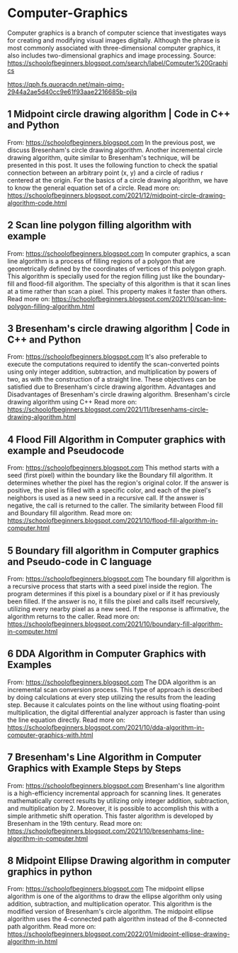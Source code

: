 # Computer-Graphics
Computer graphics is a branch of computer science that investigates ways for creating and modifying visual images digitally. Although the phrase is most commonly associated with three-dimensional computer graphics, it also includes two-dimensional graphics and image processing.  Source: https://schoolofbeginners.blogspot.com/search/label/Computer%20Graphics

https://qph.fs.quoracdn.net/main-qimg-2944a2ae5d40cc9e61f93aae2216685b-pjlq

## 1 Midpoint circle drawing algorithm | Code in C++ and Python
From: https://schoolofbeginners.blogspot.com
In the previous post, we discuss Bresenham's circle drawing algorithm. Another incremental circle drawing algorithm, quite similar to Bresenham's technique, will be presented in this post. It uses the following function to check the spatial connection between an arbitrary point (x, y) and a circle of radius r centered at the origin. For the basics of a circle drawing algorithm, we have to know the general equation set of a circle.
Read more on: https://schoolofbeginners.blogspot.com/2021/12/midpoint-circle-drawing-algorithm-code.html


## 2 Scan line polygon filling algorithm with example
From: https://schoolofbeginners.blogspot.com
In computer graphics, a scan line algorithm is a process of filling regions of a polygon that are geometrically defined by the coordinates of vertices of this polygon graph. This algorithm is specially used for the region filling just like the boundary-fill and flood-fill algorithm. The specialty of this algorithm is that it scan lines at a time rather than scan a pixel. This property makes it faster than others.
Read more on: https://schoolofbeginners.blogspot.com/2021/10/scan-line-polygon-filling-algorithm.html

## 3 Bresenham's circle drawing algorithm | Code in C++ and Python
From: https://schoolofbeginners.blogspot.com
It's also preferable to execute the computations required to identify the scan-converted points using only integer addition, subtraction, and multiplication by powers of two, as with the construction of a straight line. These objectives can be satisfied due to Bresenham's circle drawing algorithm. Advantages and Disadvantages of Bresenham's circle drawing algorithm. Bresenham's circle drawing algorithm using C++
Read more on: https://schoolofbeginners.blogspot.com/2021/11/bresenhams-circle-drawing-algorithm.html

## 4 Flood Fill Algorithm in Computer graphics with example and Pseudocode
From: https://schoolofbeginners.blogspot.com
This method starts with a seed (first pixel) within the boundary like the Boundary fill algorithm. It determines whether the pixel has the region's original color. If the answer is positive, the pixel is filled with a specific color, and each of the pixel's neighbors is used as a new seed in a recursive call. If the answer is negative, the call is returned to the caller. The similarity between Flood fill and Boundary fill algorithm.
Read more on: https://schoolofbeginners.blogspot.com/2021/10/flood-fill-algorithm-in-computer.html

## 5 Boundary fill algorithm in Computer graphics and Pseudo-code in C language
From: https://schoolofbeginners.blogspot.com
The boundary fill algorithm is a recursive process that starts with a seed pixel inside the region. The program determines if this pixel is a boundary pixel or if it has previously been filled. If the answer is no, it fills the pixel and calls itself recursively, utilizing every nearby pixel as a new seed. If the response is affirmative, the algorithm returns to the caller.
Read more on: https://schoolofbeginners.blogspot.com/2021/10/boundary-fill-algorithm-in-computer.html

## 6 DDA Algorithm in Computer Graphics with Examples
From: https://schoolofbeginners.blogspot.com
The DDA algorithm is an incremental scan conversion process. This type of approach is described by doing calculations at every step utilizing the results from the leading step. Because it calculates points on the line without using floating-point multiplication, the digital differential analyzer approach is faster than using the line equation directly.
Read more on: https://schoolofbeginners.blogspot.com/2021/10/dda-algorithm-in-computer-graphics-with.html

## 7 Bresenham's Line Algorithm in Computer Graphics with Example Steps by Steps
From: https://schoolofbeginners.blogspot.com
Bresenham's line algorithm is a high-efficiency incremental approach for scanning lines. It generates mathematically correct results by utilizing only integer addition, subtraction, and multiplication by 2. Moreover, it is possible to accomplish this with a simple arithmetic shift operation. This faster algorithm is developed by Bresenham in the 19th century.
Read more on: https://schoolofbeginners.blogspot.com/2021/10/bresenhams-line-algorithm-in-computer.html

## 8 Midpoint Ellipse Drawing algorithm in computer graphics in python
From: https://schoolofbeginners.blogspot.com
The midpoint ellipse algorithm is one of the algorithms to draw the ellipse algorithm only using addition, subtraction, and multiplication operator. This algorithm is the modified version of Bresenham's circle algorithm. The midpoint ellipse algorithm uses the 4-connected path algorithm instead of the 8-connected path algorithm.
Read more on: https://schoolofbeginners.blogspot.com/2022/01/midpoint-ellipse-drawing-algorithm-in.html
